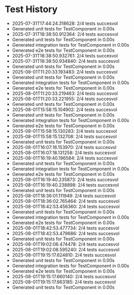 # Test History

- 2025-07-31T17:44:24.318628: 2/4 tests succesvol
- Generated unit tests for TestComponent in 0.00s
- 2025-07-31T18:38:50.912364: 2/4 tests succesvol
- Generated unit tests for TestComponent in 0.00s
- Generated integration tests for TestComponent in 0.00s
- Generated e2e tests for TestComponent in 0.00s
- 2025-07-31T18:38:50.932761: 2/4 tests succesvol
- 2025-07-31T18:38:50.934840: 2/4 tests succesvol
- Generated unit tests for TestComponent in 0.00s
- 2025-08-01T11:20:33.193483: 2/4 tests succesvol
- Generated unit tests for TestComponent in 0.00s
- Generated integration tests for TestComponent in 0.00s
- Generated e2e tests for TestComponent in 0.00s
- 2025-08-01T11:20:33.219463: 2/4 tests succesvol
- 2025-08-01T11:20:33.221955: 2/4 tests succesvol
- Generated unit tests for TestComponent in 0.00s
- 2025-08-01T15:58:15.104902: 2/4 tests succesvol
- Generated unit tests for TestComponent in 0.00s
- Generated integration tests for TestComponent in 0.00s
- Generated e2e tests for TestComponent in 0.00s
- 2025-08-01T15:58:15.130283: 2/4 tests succesvol
- 2025-08-01T15:58:15.132708: 2/4 tests succesvol
- Generated unit tests for TestComponent in 0.00s
- 2025-08-01T16:07:16.153970: 2/4 tests succesvol
- 2025-08-01T16:07:18.131258: 2/4 tests succesvol
- 2025-08-01T16:19:40.196584: 2/4 tests succesvol
- Generated unit tests for TestComponent in 0.00s
- Generated integration tests for TestComponent in 0.00s
- Generated e2e tests for TestComponent in 0.00s
- 2025-08-01T16:19:40.235873: 2/4 tests succesvol
- 2025-08-01T16:19:40.238898: 2/4 tests succesvol
- Generated unit tests for TestComponent in 0.00s
- 2025-08-01T18:36:01.111949: 2/4 tests succesvol
- 2025-08-01T18:36:02.765464: 2/4 tests succesvol
- 2025-08-01T18:42:53.456360: 2/4 tests succesvol
- Generated unit tests for TestComponent in 0.00s
- Generated integration tests for TestComponent in 0.00s
- Generated e2e tests for TestComponent in 0.00s
- 2025-08-01T18:42:53.477734: 2/4 tests succesvol
- 2025-08-01T18:42:53.479686: 2/4 tests succesvol
- Generated unit tests for TestComponent in 0.00s
- 2025-08-01T19:02:06.474478: 2/4 tests succesvol
- 2025-08-01T19:02:08.595240: 2/4 tests succesvol
- 2025-08-01T19:15:17.624810: 2/4 tests succesvol
- Generated unit tests for TestComponent in 0.00s
- Generated integration tests for TestComponent in 0.00s
- Generated e2e tests for TestComponent in 0.00s
- 2025-08-01T19:15:17.660140: 2/4 tests succesvol
- 2025-08-01T19:15:17.663185: 2/4 tests succesvol
- Generated unit tests for TestComponent in 0.00s
